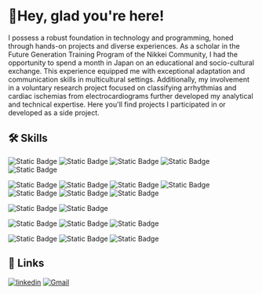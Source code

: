 # 🤗Hey, glad you're here!
I possess a robust foundation in technology and programming, honed through hands-on projects and diverse experiences. As a scholar in the Future Generation Training Program of the Nikkei Community, I had the opportunity to spend a month in Japan on an educational and socio-cultural exchange. This experience equipped me with exceptional adaptation and communication skills in multicultural settings. Additionally, my involvement in a voluntary research project focused on classifying arrhythmias and cardiac ischemias from electrocardiograms further developed my analytical and technical expertise.
Here you'll find projects I participated in or developed as a side project. 

## 🛠 Skills

![Static Badge](https://img.shields.io/badge/Python-20232A?style=for-the-badge&logo=python&logoColor=fff)
![Static Badge](https://img.shields.io/badge/C-20232A?style=for-the-badge&logo=c&logoColor=blue)
![Static Badge](https://img.shields.io/badge/Java-20232A?style=for-the-badge&logo=openjdk&logoColor=orange)
![Static Badge](https://img.shields.io/badge/JavaScript-20232A?style=for-the-badge&logo=javascript&logoColor=yellow)
![Static Badge](https://img.shields.io/badge/Clojure-20232A?style=for-the-badge&logo=clojure&logoColor=green)

![Static Badge](https://img.shields.io/badge/django-20232A?style=for-the-badge&logo=django&logoColor=green)
![Static Badge](https://img.shields.io/badge/pandas-20232A?style=for-the-badge&logo=pandas)
![Static Badge](https://img.shields.io/badge/numpy-20232A?style=for-the-badge&logo=numpy)
![Static Badge](https://img.shields.io/badge/tensorflow-20232A?style=for-the-badge&logo=tensorflow)
![Static Badge](https://img.shields.io/badge/scikitlearn-20232A?style=for-the-badge&logo=scikitlearn)
![Static Badge](https://img.shields.io/badge/opencv-20232A?style=for-the-badge&logo=opencv)
![Static Badge](https://img.shields.io/badge/jupyter-20232A?style=for-the-badge&logo=jupyter)

![Static Badge](https://img.shields.io/badge/Postgresql-20232A?style=for-the-badge&logo=postgresql&logoColor=blue)
![Static Badge](https://img.shields.io/badge/MongoDB-20232A?style=for-the-badge&logo=mongodb&logoColor=green)

![Static Badge](https://img.shields.io/badge/HTML-20232A?style=for-the-badge&logo=html5&logoColor=orange)
![Static Badge](https://img.shields.io/badge/CSS-20232A?style=for-the-badge&logo=css3&logoColor=blue)
![Static Badge](https://img.shields.io/badge/Postman-20232A?style=for-the-badge&logo=postman&logoColor=orange)

![Static Badge](https://img.shields.io/badge/GIT-20232A?style=for-the-badge&logo=git&logoColor=orange)
![Static Badge](https://img.shields.io/badge/Oracle%20Cloud-20232A?style=for-the-badge&logo=oracle&logoColor=orange)
![Static Badge](https://img.shields.io/badge/AWS-20232A?style=for-the-badge&logo=amazon-web-services&logoColor=white)


## 🔗 Links
[![linkedin](https://img.shields.io/badge/linkedin-0A66C2?style=for-the-badge&logo=linkedin&logoColor=white)](https://www.linkedin.com/in/kenzo-komati/)
[![Gmail](https://img.shields.io/badge/Mail-c14438?style=for-the-badge&logo=gmail&logoColor=white)](mailto:kenzo.komati@gmail.com)
